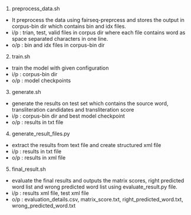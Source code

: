 
1. preprocess_data.sh
- It preprocess the data using fairseq-preprcess and stores the output in corpus-bin dir which contains bin and idx files.
- i/p : trian, test, valid files in corpus dir where each file contains word as space separated characters in one line. 
- o/p : bin and idx files in corpus-bin dir

2. train.sh
- train the model with given configuration
- i/p : corpus-bin dir
- o/p : model checkpoints

3. generate.sh
- generate the results on test set which contains the source word, transliteration candidates and transliteration score
- i/p : corpus-bin dir and best model checkpoint 
- o/p : results in txt file

4. generate_result_files.py
- extract the results from text file and create structured xml file
- i/p : results in txt file
- o/p : results in xml file 

5. final_result.sh 
- evaluate the final results and outputs the matrix scores, right predicted word list and wrong predicted word list using 
evaluate_result.py file.
- i/p : results xml file, test xml file
- o/p : evaluation_details.csv, matrix_score.txt, right_predicted_word.txt, wrong_predicted_word.txt
